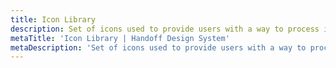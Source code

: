 ```yaml
---
title: Icon Library
description: Set of icons used to provide users with a way to process information faster and instinctively recognize actions signified by the icon.
metaTitle: 'Icon Library | Handoff Design System'
metaDescription: 'Set of icons used to provide users with a way to process information faster and instinctively recognize actions signified by the icon.'
---
```

